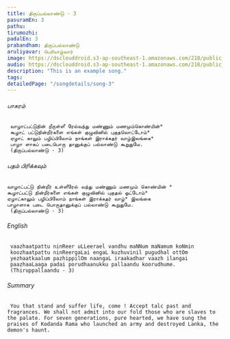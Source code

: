```yaml
---
title: ​திருப்பல்லாண்டு - 3
pasuramEn: 3
pathu: 
tirumozhi: 
padalEn: 3
prabandham: திருப்பல்லாண்டு
aruliyavar: பெரியாழ்வார்
image: https://dsclouddroid.s3-ap-southeast-1.amazonaws.com/218/public_1029b16c2244186a1a13e9e8786111fc4ccd.jpg
audio: https://dsclouddroid.s3-ap-southeast-1.amazonaws.com/218/public_1029a4855832f852478654c1452c03c0a712.mp3
description: "This is an example song."
tags: 
detailedPage: "/songdetails/song-3"
---
```

###### பாசுரம்


	 வாழாட்பட்டுநின் றீருள்ளீ ரேல்வந்து மண்ணும் மணமும்கொண்மின்*
	 கூழாட் பட்டுநின்றீர்களை எங்கள் குழுவினில் புகுதலொட்டோம்*
	 ஏழாட் காலும் பழிப்பிலோம் நாங்கள் இராக்கதர் வாழ்இலங்கை*
	 பாழா ளாகப் படைபொரு தானுக்குப் பல்லாண்டு கூறுதுமே.
	 (திருப்பல்லாண்டு - 3)
	

###### பதம் பிரிக்கவும்


	வாழாட்பட்டு நின்றீர் உள்ளீரேல் வந்து மண்ணும் மணமும் கொண்மின் * 
	கூழாட்பட்டு நின்றீர்களை எங்கள் குழுவினில் புகுதல் ஒட்டோம்* 
	ஏழாட்காலும் பழிப்பிலோம் நாங்கள் இராக்கதர் வாழ்* இலங்கை 
	பாழாளாக படை பொருதானுக்குப் பல்லாண்டு கூறுதுமே.
	 (திருப்பல்லாண்டு - 3)
	

###### English


	 vaazhaatpattu ninReer uLLeerael vandhu maNNum maNamum koNmin
	 koozhaatpattu ninReergaLai engaL kuzhuvinil pugudhal ottOm
	 yezhaatkaalum pazhippilOm naangaL iraakadhar vaazh ilangai
	 paazhaaLaaga padai porudhaanukku pallaandu koorudhume.
	 (Thiruppallaandu - 3)
	

###### Summary


	 You that stand and suffer life, come ! Accept talc past and fragrances. We shall not admit into our fold those who are slaves to the palate. For seven generations, pure hearted, we have sung the praises of Kodanda Rama who launched an army and destroyed Lanka, the demon's haunt.
	
